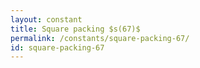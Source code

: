 ```yaml
---
layout: constant
title: Square packing $s(67)$
permalink: /constants/square-packing-67/
id: square-packing-67
---
```

